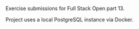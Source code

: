 Exercise submissions for Full Stack Open part 13.

Project uses a local PostgreSQL instance via Docker.